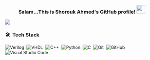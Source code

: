 <h3 align="center">
  Salam...This is Shorouk Ahmed's GitHub profile!
  <img src="https://media.giphy.com/media/hvRJCLFzcasrR4ia7z/giphy.gif" width="28">
</h3>

<!-- Typing SVG by DenverCoder1 - https://github.com/DenverCoder1/readme-typing-svg -->
<!--p align="center">
  <a href="https://github.com/DenverCoder1/readme-typing-svg">
    <img src="https://readme-typing-svg.herokuapp.com/?lines=Always%20learn%20new%20things%20😶&font=Fira%20Code&center=true&width=440&height=45&color=f75c7e&vCenter=true&size=22">
  </a>
</p-->

<a href="https://www.linkedin.com/in/shorouk-ahmed-694176265/" target="_blank">
  <img src="https://img.shields.io/badge/-Shorouk%20Ahmed-0077B5?style=for-the-badge&logo=Linkedin&logoColor=white">
</a>

### 🛠 &nbsp;Tech Stack
![Verilog](https://img.shields.io/badge/-Verilog-000080?style=flat)&nbsp;
![VHDL](https://img.shields.io/badge/-VHDL-008080?style=flat)&nbsp;
![C++](https://img.shields.io/badge/-C++-black?logo=c%2B%2B)&nbsp;
![Python](https://img.shields.io/badge/-Python%20-05122A?style=flat&logo=python)&nbsp;
![C](https://img.shields.io/badge/-C-00599C?logo=c)&nbsp;
![Git](https://img.shields.io/badge/-Git-05122A?style=flat&logo=git)&nbsp;
![GitHub](https://img.shields.io/badge/-GitHub-05122A?style=flat&logo=github)&nbsp;
![Visual Studio Code](https://img.shields.io/badge/-Visual%20Studio%20Code-05122A?style=flat&logo=visual-studio-code&logoColor=007ACC)&nbsp;










